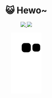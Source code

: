  <h1 align="center">
    😺 Hewo~
 </h1>

<div align="center">
  <a href="https://github.com/JustAWaifuHunter">
    <img height="150em" src="https://github-readme-stats.vercel.app/api?username=JustAWaifuHunter&count_private=true&include_all_commits=true&show_icons=true&theme=dracula&hide_border=false&show_owner=true"/>
    <img height="150em" src="https://github-readme-stats.vercel.app/api/top-langs/?username=JustAWaifuHunter&theme=dracula&hide_border=false&&layout=compact"/>
  </a>
</div>

<div align="center">

  ![Snake animation](https://github.com/JustAWaifuHunter/JustAWaifuHunter/blob/output/github-contribution-grid-snake.svg)
  
</div>
<!--
**JustAWaifuHunter/JustAWaifuHunter** is a ✨ _special_ ✨ repository because its `README.md` (this file) appears on your GitHub profile.

Here are some ideas to get you started:

- 🔭 I’m currently working on ...
- 🌱 I’m currently learning ...
- 👯 I’m looking to collaborate on ...
- 🤔 I’m looking for help with ...
- 💬 Ask me about ...
- 📫 How to reach me: ...
- 😄 Pronouns: ...
- ⚡ Fun fact: ...
-->
